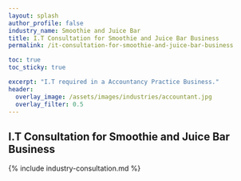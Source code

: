 ```yaml
---
layout: splash 
author_profile: false 
industry_name: Smoothie and Juice Bar
title: I.T Consultation for Smoothie and Juice Bar Business
permalink: /it-consultation-for-smoothie-and-juice-bar-business

toc: true
toc_sticky: true

excerpt: "I.T required in a Accountancy Practice Business."
header:
  overlay_image: /assets/images/industries/accountant.jpg
  overlay_filter: 0.5 
---
```


## I.T Consultation for Smoothie and Juice Bar Business

{% include industry-consultation.md %}

